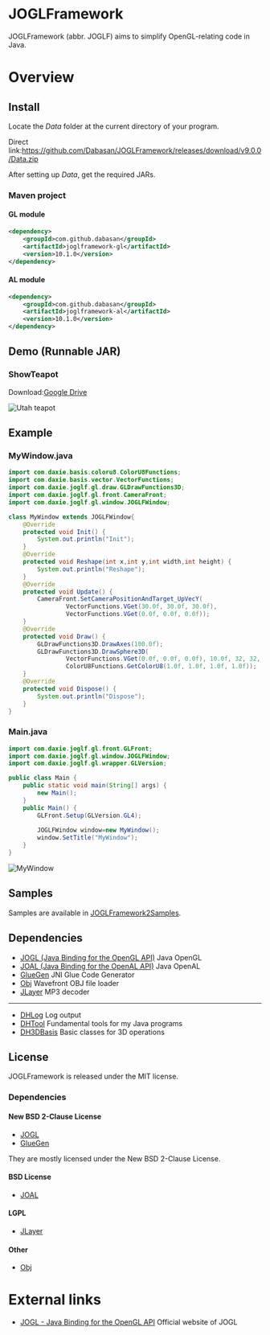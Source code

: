 # JOGLFramework

JOGLFramework (abbr. JOGLF) aims to simplify OpenGL-relating code in Java.

# Overview

## Install

Locate the *Data* folder at the current directory of your program.

Direct link:https://github.com/Dabasan/JOGLFramework/releases/download/v9.0.0/Data.zip

After setting up *Data*, get the required JARs.

### Maven project

#### GL module

```xml
<dependency>
    <groupId>com.github.dabasan</groupId>
    <artifactId>joglframework-gl</artifactId>
    <version>10.1.0</version>
</dependency>
```

#### AL module

```xml
<dependency>
    <groupId>com.github.dabasan</groupId>
    <artifactId>joglframework-al</artifactId>
    <version>10.1.0</version>
</dependency>
```

## Demo (Runnable JAR)

### ShowTeapot

Download:[Google Drive](https://drive.google.com/open?id=1H20f_pgWRLw1lILl9wQkQIhLtOPMSQHo)

<img src="https://i.imgur.com/Pqgv1u3.png" alt="Utah teapot"  />

## Example

### MyWindow.java

```java
import com.daxie.basis.coloru8.ColorU8Functions;
import com.daxie.basis.vector.VectorFunctions;
import com.daxie.joglf.gl.draw.GLDrawFunctions3D;
import com.daxie.joglf.gl.front.CameraFront;
import com.daxie.joglf.gl.window.JOGLFWindow;

class MyWindow extends JOGLFWindow{
	@Override
	protected void Init() {
		System.out.println("Init");
	}
	@Override
	protected void Reshape(int x,int y,int width,int height) {
		System.out.println("Reshape");
	}
	@Override
	protected void Update() {
		CameraFront.SetCameraPositionAndTarget_UpVecY(
				VectorFunctions.VGet(30.0f, 30.0f, 30.0f), 
				VectorFunctions.VGet(0.0f, 0.0f, 0.0f));
	}
	@Override
	protected void Draw() {
		GLDrawFunctions3D.DrawAxes(100.0f);
		GLDrawFunctions3D.DrawSphere3D(
				VectorFunctions.VGet(0.0f, 0.0f, 0.0f), 10.0f, 32, 32, 
				ColorU8Functions.GetColorU8(1.0f, 1.0f, 1.0f, 1.0f));
	}
	@Override
	protected void Dispose() {
		System.out.println("Dispose");
	}
}
```

### Main.java

```java
import com.daxie.joglf.gl.front.GLFront;
import com.daxie.joglf.gl.window.JOGLFWindow;
import com.daxie.joglf.gl.wrapper.GLVersion;

public class Main {
	public static void main(String[] args) {
		new Main();
	}
	public Main() {
		GLFront.Setup(GLVersion.GL4);
		
		JOGLFWindow window=new MyWindow();
		window.SetTitle("MyWindow");
	}
}
```

<img src="https://i.imgur.com/CvHyAIm.png" alt="MyWindow"  />

## Samples

Samples are available in [JOGLFramework2Samples](https://github.com/Dabasan/JOGLFramework2Samples).

## Dependencies

- [JOGL (Java Binding for the OpenGL API)](https://github.com/sgothel/jogl)
  Java OpenGL
- [JOAL (Java Binding for the OpenAL API)](https://github.com/sgothel/joal)
  Java OpenAL
- [GlueGen](https://github.com/sgothel/gluegen)
  JNI Glue Code Generator
- [Obj](https://github.com/javagl/Obj)
  Wavefront OBJ file loader
- [JLayer](https://github.com/pdudits/soundlibs/tree/master/jlayer)
  MP3 decoder

------

- [DHLog](https://github.com/Dabasan/DHLog)
  Log output
- [DHTool](https://github.com/Dabasan/DHTool)
  Fundamental tools for my Java programs
- [DH3DBasis](https://github.com/Dabasan/DH3DBasis)
  Basic classes for 3D operations

## License

JOGLFramework is released under the MIT license.

### Dependencies

####  New BSD 2-Clause License

- [JOGL](https://github.com/sgothel/jogl/blob/master/LICENSE.txt)
- [GlueGen](https://github.com/sgothel/gluegen/blob/master/LICENSE.txt)

They are mostly licensed under the New BSD 2-Clause License.

#### BSD License

- [JOAL](https://github.com/sgothel/joal/blob/master/LICENSE.txt)

#### LGPL

- [JLayer](https://github.com/pdudits/soundlibs/blob/master/jlayer/LICENSE.txt)

#### Other

- [Obj](https://github.com/javagl/Obj/blob/master/LICENSE.txt)

# External links

- [JOGL - Java Binding for the OpenGL API](https://jogamp.org/jogl/www/)
  Official website of JOGL

